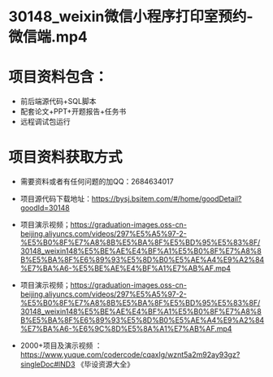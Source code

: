  # 30148_weixin微信小程序打印室预约-微信端.mp4
    
 
 # 项目资料包含：
 * 前后端源代码+SQL脚本
 * 配套论文+PPT+开题报告+任务书
 * 远程调试包运行

 # 项目资料获取方式
 * 需要资料或者有任何问题的加QQ：2684634017

 * 项目源代码下载地址：https://bysj.bsitem.com/#/home/goodDetail?goodId=30148
 
 
 * 项目演示视频；https://graduation-images.oss-cn-beijing.aliyuncs.com/videos/297%E5%A5%97-2-%E5%B0%8F%E7%A8%8B%E5%BA%8F%E5%BD%95%E5%83%8F/30148_weixin148%E5%BE%AE%E4%BF%A1%E5%B0%8F%E7%A8%8B%E5%BA%8F%E6%89%93%E5%8D%B0%E5%AE%A4%E9%A2%84%E7%BA%A6-%E5%BE%AE%E4%BF%A1%E7%AB%AF.mp4
 

 * 项目演示视频；https://graduation-images.oss-cn-beijing.aliyuncs.com/videos/297%E5%A5%97-2-%E5%B0%8F%E7%A8%8B%E5%BA%8F%E5%BD%95%E5%83%8F/30148_weixin148%E5%BE%AE%E4%BF%A1%E5%B0%8F%E7%A8%8B%E5%BA%8F%E6%89%93%E5%8D%B0%E5%AE%A4%E9%A2%84%E7%BA%A6-%E6%9C%8D%E5%8A%A1%E7%AB%AF.mp4
 
 
 
 
    
 * 2000+项目及演示视频 ：https://www.yuque.com/codercode/cqaxlg/wznt5a2m92ay93gz?singleDoc#lND3 《毕设资源大全》
   

